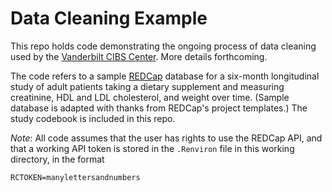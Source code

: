 # Data Cleaning Example

This repo holds code demonstrating the ongoing process of data cleaning used by the [Vanderbilt CIBS Center](icudelirium.org). More details forthcoming.

The code refers to a sample [REDCap](projectredcap.org) database for a six-month longitudinal study of adult patients taking a dietary supplement and measuring creatinine, HDL and LDL cholesterol, and weight over time. (Sample database is adapted with thanks from REDCap's project templates.) The study codebook is included in this repo.

*Note*: All code assumes that the user has rights to use the REDCap API, and that a working API token is stored in the `.Renviron` file in this working directory, in the format

`RCTOKEN=manylettersandnumbers`
